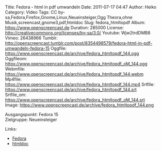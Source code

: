 Title: Fedora - html in pdf umwandeln
Date: 2011-07-17 04:47
Author: Heiko
Category: Video
Tags: CC by-sa,Fedora,Firefox,Gnome,Linux,Neueinsteiger,Ogg Theora,ohne Musik,screencast,gnome3,pdf,htmldoc
Slug: fedora_htmltopdf
Album: https://www.openscreencast.de
Duration: 285000
License: http://creativecommons.org/licenses/by-sa/3.0/
Youtube: Wjw2trdDMB8
Vimeo: 26438966
Tumblr: http://openscreencast.tumblr.com/post/8354498579/fedora-html-in-pdf-umwandeln-fedora-15
Oggfile: https://www.openscreencast.de/archive/fedora_htmltopdf_144.ogg
Oggfileom: https://www.openscreencast.de/archive/fedora_htmltopdf_oM_144.ogg
Webmfile: https://www.openscreencast.de/archive/fedora_htmltopdf_144.webm
Mp4file: https://www.openscreencast.de/archive/fedora_htmltopdf_144.mp4
Srtfile: https://www.openscreencast.de/archive/fedora_htmltopdf_144.srt
Srtfile_om: https://www.openscreencast.de/archive/fedora_htmltopdf_oM_144.srt
Image: https://www.openscreencast.de/archive/fedora_htmltopdf_144.png

Ausgangspunkt: Fedora 15  
Zielgruppe: Neueinsteiger  

Links:

  * [Fedora](http://fedoraproject.org/de/ "Link zu fedoraproject.org" )
  * [htmldoc](http://www.htmldoc.org/ "Link zu htmldoc.org" )

